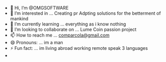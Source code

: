 - 👋 Hi, I’m @OMGSOFTWARE
- 👀 I’m interested in ... Creating pr Adpting solutions for the betterment of mankind 
- 🌱 I’m currently learning ... everything as i know nothing
- 💞️ I’m looking to collaborate on ... Lume Coin passion project
- 📫 How to reach me ... comparcola@gmail.com
- 😄 Pronouns: ... im a man 
- ⚡ Fun fact: ... im living abroad working remote speak 3 languages
- 

<!---
OMGSOFTWARE/OMGSOFTWARE is a ✨ special ✨ repository because its `README.md` (this file) appears on your GitHub profile.
You can click the Preview link to take a look at your changes.
--->
